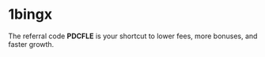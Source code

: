 # 1bingx
The referral code **PDCFLE** is your shortcut to lower fees, more bonuses, and faster growth.

